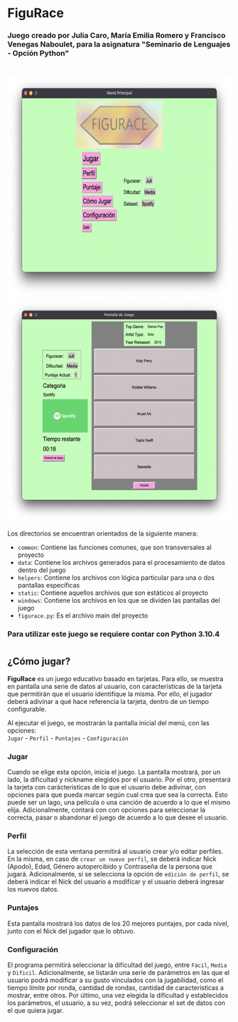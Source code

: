 # FiguRace

### Juego creado por Julia Caro, María Emilia Romero y Francisco Venegas Naboulet, para la asignatura "Seminario de Lenguajes - Opción Python"

#

<img src="static/Menu.png"  height="500">

<img src="static/Juego.png"  height="500">

Los directorios se encuentran orientados de la siguiente manera:

* `common`: Contiene las funciones comunes, que son transversales al proyecto
* `data`: Contiene los archivos generados para el procesamiento de datos dentro del juego
* `helpers`: Contiene los archivos con lógica particular para una o dos pantallas específicas
* `static`: Contiene aquellos archivos que son estáticos al proyecto
* `windows`: Contiene los archivos en los que se dividen las pantallas del juego
* `figurace.py`: Es el archivo main del proyecto

### Para utilizar este juego se requiere contar con Python 3.10.4

#

## ¿Cómo jugar?

**FiguRace** es un juego educativo basado en tarjetas. Para ello, se muestra en pantalla una serie de datos al usuario, con características de la tarjeta que permitirán que el usuario identifique la misma. Por ello, el jugador deberá adivinar a qué hace referencia la tarjeta, dentro de un tiempo configurable. 

Al ejecutar el juego, se mostrarán la pantalla inicial del menú, con las opciones:  
`Jugar` - `Perfil` - `Puntajes` - `Configuración`

### Jugar

Cuando se elige esta opción, inicia el juego. La pantalla mostrará, por un lado, la dificultad y nickname elegidos por el usuario. 
Por el otro, presentará la tarjeta con carácterísticas de lo que el usuario debe adivinar, con opciones para que pueda marcar según cual crea que sea la correcta. Esto puede ser un lago, una película o una canción de acuerdo a lo que el mismo elija.
Adicionalmente, contará con con opciones para seleccionar la correcta, pasar o abandonar el juego de acuerdo a lo que desee el usuario.  

### Perfil

La selección de esta ventana permitirá al usuario crear y/o editar perfiles. En la misma, en caso de `crear un nuevo perfil`, se deberá indicar Nick (Apodo), Edad, Género autopercibido y Contraseña de la persona que jugará. Adicionalmente, si se selecciona la opción de `edición de perfil`, se deberá indicar el Nick del usuario a modificar y el usuario deberá ingresar los nuevos datos.  

### Puntajes

Esta pantalla mostrará los datos de los 20 mejores puntajes, por cada nivel, junto con el Nick del jugador que lo obtuvo.  

### Configuración

El programa permitirá seleccionar la dificultad del juego, entre `Fácil`, `Media` y `Dificil`. Adicionalmente, se listarán una serie de parámetros en las que el usuario podrá modificar a su gusto vinculados con la jugabilidad, como el tiempo límite por ronda, cantidad de rondas, cantidad de características a mostrar, entre otros.
Por último, una vez elegida la dificultad y establecidos los parámetros, el usuario, a su vez, podrá seleccionar el set de datos con el que quiera jugar.  

#